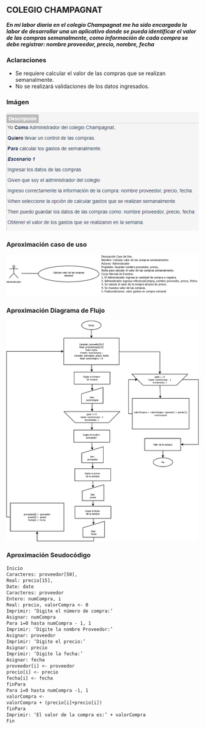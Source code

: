 ## COLEGIO CHAMPAGNAT
***En mi labor diaria en el colegio Champagnat me ha sido encargada la labor de desarrollar una un aplicativo donde se pueda identificar el valor de las compras semanalmente, como información de cada compra se debe registrar: nombre proveedor, precio, nombre, fecha***
### Aclaraciones
- Se requiere calcular el valor de las compras que se realizan semanalmente.
- No se realizará validaciones de los datos ingresados.
### Imágen
![Historia de usuario](https://github.com/joanlero/estructuradatos-2.io/blob/f0adcf5b9f4f988aa15d32d3a2dc8c3a92e6dc27/imagen.PNG)

### Aproximación caso de uso
![Casos de Uso](https://github.com/joanlero/estructuradatos-2.io/blob/6c54f757d2767fd6983afbdf8f05875823a430d9/Casos%20de%20usos.PNG)

### Aproximación Diagrama de Flujo
![Diagrma de Flujo](https://github.com/joanlero/estructuradatos-2.io/blob/818a7cdbdb6e4a51ddb5d040e46cfcb7a8a8928a/diagramaFlujo.png)

### Aproximación Seudocódigo
~~~
Inicio
Caracteres: proveedor[50],
Real: precio[15],
Date: date
Caracteres: proveedor
Entero: numCompra, i
Real: precio, valorCompra <- 0
Imprimir: ‘Digite el número de compra:’
Asignar: numCompra
Para i=0 hasta numCompra - 1, 1
Imprimir: ‘Digite la nombre Proveedor:’
Asignar: proveedor
Imprimir: ‘Digite el precio:’
Asignar: precio
Imprimir: ‘Digite la fecha:’
Asignar: fecha
proveedor[i] <- proveedor
precio[i] <- precio
fecha[i] <- fecha
finPara
Para i=0 hasta numCompra -1, 1
valorCompra <-
valorCompra + (precio[i]+precio[i])
finPara
Imprimir: ‘El valor de la compra es:’ + valorCompra
Fin
~~~
